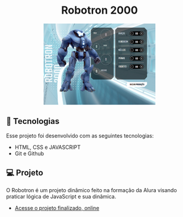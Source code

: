 <h1 align="center"> Robotron 2000 </h1>





<p align="center">
  <img alt="projeto robotron" src=".github/preview.png" width="60%">
</p>

## 🚀 Tecnologias

Esse projeto foi desenvolvido com as seguintes tecnologias:

- HTML, CSS e JAVASCRIPT
- Git e Github


## 💻 Projeto

O Robotron é um projeto dinâmico feito na formação da Alura visando praticar lógica de JavaScript e sua dinâmica.

- [Acesse o projeto finalizado, online](https://ramonwordads.github.io/robotron2000)
